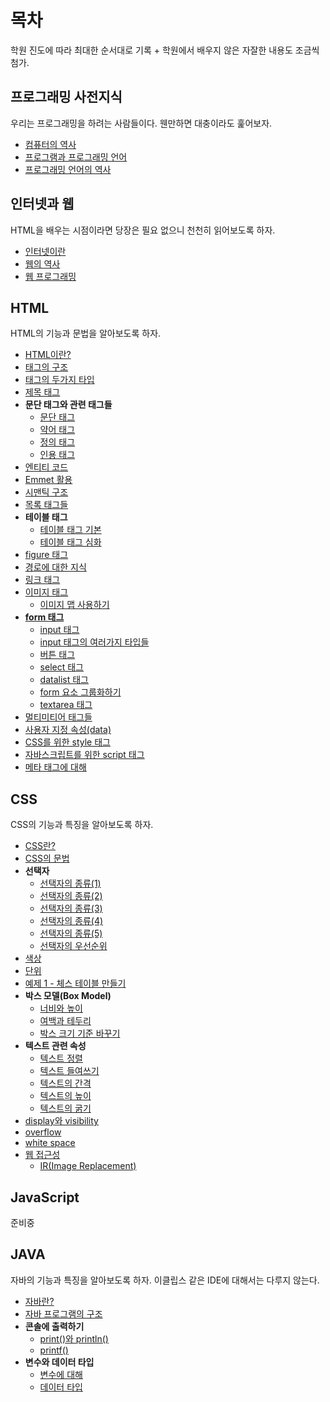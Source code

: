 # 목차
학원 진도에 따라 최대한 순서대로 기록 + 학원에서 배우지 않은 자잘한 내용도 조금씩 첨가.

## 프로그래밍 사전지식
우리는 프로그래밍을 하려는 사람들이다. 웬만하면 대충이라도 훑어보자.

+ [컴퓨터의 역사](https://nihilog.github.io/post/2021-05-03-01-history-of-computer)
+ [프로그램과 프로그래밍 언어](https://nihilog.github.io/post/2021-05-03-02-program-and-programming)
+ [프로그래밍 언어의 역사](https://nihilog.github.io/post/2021-05-03-03-history-of-programming-language)
## 인터넷과 웹
HTML을 배우는 시점이라면 당장은 필요 없으니 천천히 읽어보도록 하자.

+ [인터넷이란](https://nihilog.github.io/post/2021-05-04-01-origin-of-internet)
+ [웹의 역사](https://nihilog.github.io/post/2021-05-04-02-history-of-web)
+ [웹 프로그래밍](https://nihilog.github.io/post/2021-05-04-03-web-programming)
## HTML
HTML의 기능과 문법을 알아보도록 하자.

+ [HTML이란?](./HTML/0.HTML.md)
+ [태그의 구조](./HTML/1.syntax-of-tag.md)
+ [태그의 두가지 타입](./HTML/2.tag-type.md)
+ [제목 태그](./HTML/3.heading-tag.md)
+ **문단 태그와 관련 태그들**
  + [문단 태그](./HTML/4.text-tag/4.1.p-tag.md)
  + [약어 태그](./HTML/4.text-tag/4.2.abbr-tag.md)
  + [정의 태그](./HTML/4.text-tag/4.3.dfn-tag.md)
  + [인용 태그](./HTML/4.text-tag/4.4.q-tags.md)
+ [엔티티 코드](./HTML/5.entity-code.md)
+ [Emmet 활용](./HTML/6.emmet.md)
+ [시맨틱 구조](./HTML/7.semantic-structure-tags.md)
+ [목록 태그들](./HTML/8.list-tags.md)
+ **테이블 태그**
  + [테이블 태그 기본](./HTML/9.table/9.1.table-tag.md)
  + [테이블 태그 심화](./HTML/9.table/9.2.table-extends.md)
+ [figure 태그](./HTML/10.figure-tag.md)
+ [경로에 대한 지식](./HTML/11.directory.md)
+ [링크 태그](./HTML/12.a-tag.md)
+ [이미지 태그](./HTML/13.image/13.1.image-tag.md)
  + [이미지 맵 사용하기](./HTML/13.image/13.2.image-map.md)
+ [**form 태그**](./HTML/14.form/14.1.form-tag.md)
  + [input 태그](./HTML/14.form/14.2.input-tag.md)
  + [input 태그의 여러가지 타입들](./HTML/14.form/14.3.input-types.md)
  + [버튼 태그](./HTML/14.form/14.4.button-tag.md)
  + [select 태그](./HTML/14.form/14.5.select-tag.md)
  + [datalist 태그](./HTML/14.form/14.6.datalist-tag.md)
  + [form 요소 그룹화하기](./HTML/14.form/14.7.fieldset-tag.md)
  + [textarea 태그](./HTML/14.form/14.8.textarea-tag.md)
+ [멀티미티어 태그들](./HTML/15.media-tags.md)
+ [사용자 지정 속성(data)](./HTML/16.data-attr.md)
+ [CSS를 위한 style 태그](./HTML/17.style-tag.md)
+ [자바스크립트를 위한 script 태그](./HTML/18.script-tag.md)
+ [메타 태그에 대해](./HTML/19.meta-tag.md)

## CSS
CSS의 기능과 특징을 알아보도록 하자.

+ [CSS란?](./CSS/0.CSS.md)
+ [CSS의 문법](./CSS/1.syntax-of-css.md)
+ **선택자**
  + [선택자의 종류(1)](./CSS/2.selector/2.1.selector1.md)
  + [선택자의 종류(2)](./CSS/2.selector/2.2.selector2.md)
  + [선택자의 종류(3)](./CSS/2.selector/2.3.selector3.md)
  + [선택자의 종류(4)](./CSS/2.selector/2.4.selector4.md)
  + [선택자의 종류(5)](./CSS/2.selector/2.5.selector5.md)
  + [선택자의 우선순위](./CSS/2.selector/2.6.selector-rank.md)
+ [색상](./CSS/3.color.md)
+ [단위](./CSS/4.unit.md)
+ [예제 1 - 체스 테이블 만들기](./CSS/ex/1.chess-table.md)
+ **박스 모델(Box Model)**
  + [너비와 높이](./CSS/5.box-model/5.1.width-height.md)
  + [여백과 테두리](./CSS/5.box-model/5.2.padding-border-margin.md)
  + [박스 크기 기준 바꾸기](./CSS/6.box-sizing.md)
+ **텍스트 관련 속성**
  + [텍스트 정렬](./CSS/10.text/10.1.text-align.md)
  + [텍스트 들여쓰기](./CSS/10.text/10.2.text-indent.md)
  + [텍스트의 간격](./CSS/10.text/10.3.spacing.md)
  + [텍스트의 높이](./CSS/10.text/10.4.line-height.md)
  + [텍스트의 굵기](./CSS/10.text/10.5.font-weight.md)
+ [display와 visibility](./CSS/7.display-and-visibility.md)
+ [overflow](./CSS/8.overflow.md)
+ [white space](./CSS/9.white-space.md)
+ [웹 접근성](./CSS/11.web-accessibility/11.0.intro.md)
  + [IR(Image Replacement)](./CSS/11.web-accessibility/11.1.image-replacement.md)

## JavaScript
준비중

## JAVA
자바의 기능과 특징을 알아보도록 하자. 이클립스 같은 IDE에 대해서는 다루지 않는다.

+ [자바란?](./JAVA/0.JAVA.md)
+ [자바 프로그램의 구조](./JAVA/1.structure-of-class.md)
+ **콘솔에 출력하기**
  + [print()와 println()](./JAVA/2.print/2.1.print-println.md)
  + [printf()](./JAVA/2.print/2.2.printf-method.md)
+ **변수와 데이터 타입**
  + [변수에 대해](./JAVA/3.Variables/3.1.Variables.md)
  + [데이터 타입](./JAVA/3.Variables/3.2.data-type.md)